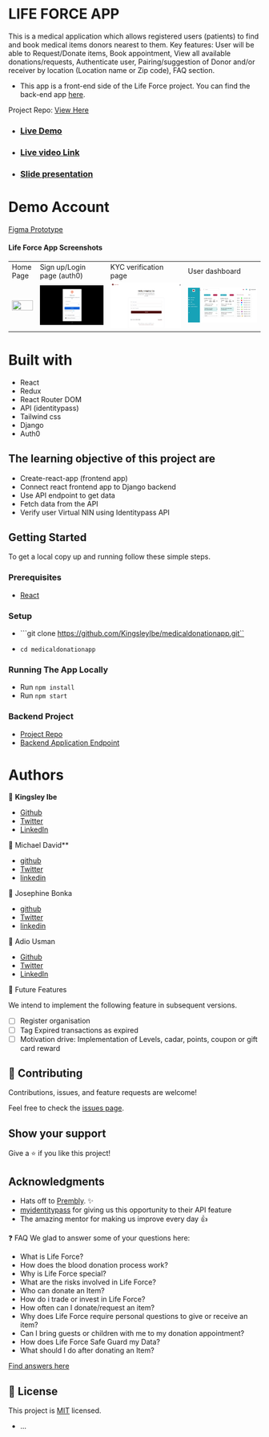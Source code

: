 # LIFE FORCE APP
This is a medical application which allows registered users (patients) to find and book medical items donors nearest to them. Key features: User will be able to Request/Donate items, Book appointment, View all available donations/requests, Authenticate user, Pairing/suggestion of Donor and/or receiver by location (Location name or Zip code), FAQ section.
 
- This app is a front-end side of the Life Force project. You can find the back-end app [here](https://github.com/Gahdloot/life-giver).
 
Project Repo:
[View Here](https://github.com/KingsleyIbe/medicaldonationapp)
 
- ### [Live Demo](https://life-force.vercel.app)
- ### [Live video Link](https://youtu.be/H4iXYVPgqGg)
- ### [Slide presentation](https://docs.google.com/presentation/d/1uS9XvNW4KAFECinIYzUuFNQ0QLGKMIq0fm2FHvU7Stg/edit?usp=sharing)
# Demo Account
 [Figma Prototype]( https://www.figma.com/proto/Ua7JZThSKzLuAVrZUxMk8e/Donation?node-id=29%3A136&scaling=scale-down&page-id=0%3A1&starting-point-node-id=29%3A136)

#### Life Force App Screenshots

<table>
  <tr>
    <td>Home Page</td>
     <td>Sign up/Login page (auth0)</td>
     <td>KYC verification page</td>
     <td>User dashboard</td>
  </tr>
  <tr>
    <td><img src="./src/assets/images/homepageScreentshot.png" width=100% height=100%></td>
    <td><img src="./src/assets/images/signup.png" width=100% height=100%></td>
    <td><img src="./src/assets/images/kyc.png" width=100% height=100%></td>
    <td><img src="./src/assets/images/dashboard.jpeg" width=100% height=100%></td>
  </tr>
 </table>

# Built with
 - React
 - Redux
 - React Router DOM
 - API (identitypass)
 - Tailwind css
 - Django
 - Auth0
## The learning objective of this project are
 
- Create-react-app (frontend app)
- Connect react frontend app to Django backend
- Use API endpoint to get data
- Fetch data from the API
- Verify user Virtual NIN using Identitypass API
 
## Getting Started
 
To get a local copy up and running follow these simple steps.
 
### Prerequisites
 
- [React](https://reactjs.org/tutorial/tutorial.html#prerequisites)
 
### Setup
 
- ```git clone https://github.com/KingsleyIbe/medicaldonationapp.git``
 
- ```cd medicaldonationapp```
 
### Running The App Locally
 
- Run `npm install`
- Run `npm start`

### Backend Project
- [Project Repo](https://github.com/Gahdloot/life-giver)
- [Backend Application Endpoint](https://live-giver.heroku)

# Authors
 
👤 **Kingsley Ibe**
 
- [Github](https://github.com/KingsleyIbe)
- [Twitter](https://twitter.com/ibekingsley2)
- [LinkedIn](https://www.linkedin.com/in/kingsley-ibe/)
 
 
 👤 Michael David**
 
- [github](https://github.com/Gahdloot)
- [Twitter](https://twitter.com/David_Gahd)
- [linkedin](https://www.linkedin.com/in/michael-david-oyenuga)
 
👤 Josephine Bonka
 
- [github](https://github.com/josephineEng)
- [Twitter](https://twitter.com/josephineeng2)
- [linkedin](www.linkedin.com/in/josephine-bonka-250263207)

👤 Adio Usman
 
- [Github](https://github.com/usafod)
- [Twitter](https://twitter.com/usafod)
- [LinkedIn](https://www.linkedin.com/in/adiousman/)

 
 🔭 Future Features

We intend to implement the following feature in subsequent versions.

 - [ ] Register organisation
 - [ ] Tag Expired transactions as expired
 - [ ] Motivation drive: Implementation of Levels, cadar, points, coupon or gift card reward

## 🤝 Contributing
 
Contributions, issues, and feature requests are welcome!
 
Feel free to check the [issues page](https://github.com/KingsleyIbe/medicaldonationapp/issues).
 
## Show your support
 
Give a ⭐️ if you like this project!
 
## Acknowledgments
 
- Hats off to [Prembly](https://www.prembly.com/). ✨
- [myidentitypass](https://myidentitypass.com/) for giving us this opportunity to their API feature
- The amazing mentor for making us improve every day 👍

❓ FAQ
We glad to answer some of your questions here:

- What is Life Force?
- How does the blood donation process work?
- Why is Life Force special?
- What are the risks involved in Life Force?
- Who can donate an Item?
- How do i trade or invest in Life Force?
- How often can I donate/request an item?
- Why does Life Force require personal questions to give or receive an item?
- Can I bring guests or children with me to my donation appointment?
- How does Life Force Safe Guard my Data?
- What should I do after donating an Item?

[Find answers here](https://life-force.vercel.app/faq)

## 📝 License
 
This project is [MIT](./LICENCE) licensed.
* ...
 